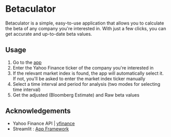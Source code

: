 # Betaculator
Betaculator is a simple, easy-to-use application that allows you to calculate the beta of any company you're interested in. With just a few clicks, you can get accurate and up-to-date beta values.

## Usage
1.  Go to the [app](https://safi842-betaculator-betaculator-p6imgg.streamlit.app/)
2. Enter the Yahoo Finance ticker of the company you're interested in
3. If the relevant market index is found, the app will automatically select it. If not, you'll be asked to enter the market index ticker manually
4. Select a time interval and period for analysis (two modes for selecting time interval)
5. Get the adjusted (Bloomberg Estimate) and Raw beta values

## Acknowledgements
- Yahoo Finance API | [yfinance](https://github.com/ranaroussi/yfinance)
- Streamlit : [App Framework](https://streamlit.io)
